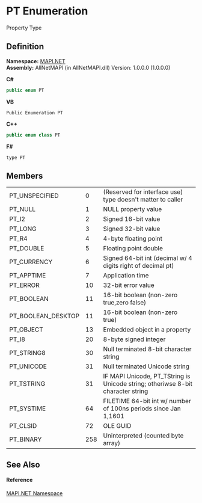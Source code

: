 # PT Enumeration


Property Type



## Definition
**Namespace:** <a href="5bef4637-66f8-16d4-e5f4-4d0da57a1538.md">MAPI.NET</a>  
**Assembly:** AllNetMAPI (in AllNetMAPI.dll) Version: 1.0.0.0 (1.0.0.0)

**C#**
``` C#
public enum PT
```
**VB**
``` VB
Public Enumeration PT
```
**C++**
``` C++
public enum class PT
```
**F#**
``` F#
type PT
```



## Members
<table>
<tr>
<td>PT_UNSPECIFIED</td>
<td>0</td>
<td>(Reserved for interface use) type doesn't matter to caller</td></tr>
<tr>
<td>PT_NULL</td>
<td>1</td>
<td>NULL property value</td></tr>
<tr>
<td>PT_I2</td>
<td>2</td>
<td>Signed 16-bit value</td></tr>
<tr>
<td>PT_LONG</td>
<td>3</td>
<td>Signed 32-bit value</td></tr>
<tr>
<td>PT_R4</td>
<td>4</td>
<td>4-byte floating point</td></tr>
<tr>
<td>PT_DOUBLE</td>
<td>5</td>
<td>Floating point double</td></tr>
<tr>
<td>PT_CURRENCY</td>
<td>6</td>
<td>Signed 64-bit int (decimal w/ 4 digits right of decimal pt)</td></tr>
<tr>
<td>PT_APPTIME</td>
<td>7</td>
<td>Application time</td></tr>
<tr>
<td>PT_ERROR</td>
<td>10</td>
<td>32-bit error value</td></tr>
<tr>
<td>PT_BOOLEAN</td>
<td>11</td>
<td>16-bit boolean (non-zero true,zero false)</td></tr>
<tr>
<td>PT_BOOLEAN_DESKTOP</td>
<td>11</td>
<td>16-bit boolean (non-zero true)</td></tr>
<tr>
<td>PT_OBJECT</td>
<td>13</td>
<td>Embedded object in a property</td></tr>
<tr>
<td>PT_I8</td>
<td>20</td>
<td>8-byte signed integer</td></tr>
<tr>
<td>PT_STRING8</td>
<td>30</td>
<td>Null terminated 8-bit character string</td></tr>
<tr>
<td>PT_UNICODE</td>
<td>31</td>
<td>Null terminated Unicode string</td></tr>
<tr>
<td>PT_TSTRING</td>
<td>31</td>
<td>IF MAPI Unicode, PT_TString is Unicode string; otheriwse 8-bit character string</td></tr>
<tr>
<td>PT_SYSTIME</td>
<td>64</td>
<td>FILETIME 64-bit int w/ number of 100ns periods since Jan 1,1601</td></tr>
<tr>
<td>PT_CLSID</td>
<td>72</td>
<td>OLE GUID</td></tr>
<tr>
<td>PT_BINARY</td>
<td>258</td>
<td>Uninterpreted (counted byte array)</td></tr>
</table>

## See Also


#### Reference
<a href="5bef4637-66f8-16d4-e5f4-4d0da57a1538.md">MAPI.NET Namespace</a>  
